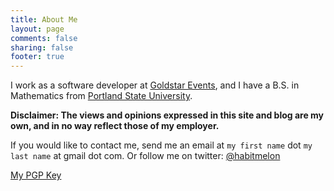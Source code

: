 ```yaml
---
title: About Me
layout: page
comments: false
sharing: false
footer: true
---
```


I work as a software developer at [Goldstar Events](http://www.goldstar.com/), and I have a B.S. in Mathematics from [Portland State University](http://pdx.edu).

__Disclaimer: The views and opinions expressed in this site and blog are my own, and in no way reflect those of my employer.__

If you would like to contact me, send me an email at `my first name` dot `my last name` at gmail dot com. Or follow me on twitter: [@habitmelon](https://twitter.com/habitmelon)

[My PGP Key](/tobi-lehman-gmail.asc)


